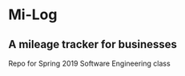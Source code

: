 # Mi-Log
<h2> A mileage tracker for businesses </h2>
Repo for Spring 2019 Software Engineering class



